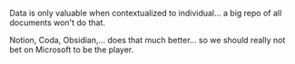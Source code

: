 Data is only valuable when contextualized to individual... a big repo of all documents won't do that.

Notion, Coda, Obsidian,... does that much better... so we should really not bet on Microsoft to be the player.